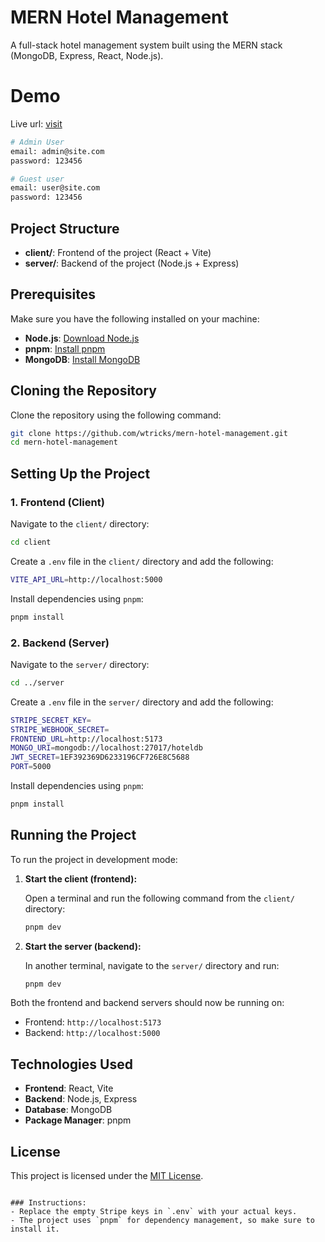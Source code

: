 # MERN Hotel Management

A full-stack hotel management system built using the MERN stack (MongoDB, Express, React, Node.js).

# Demo

Live url: [visit](https://mern-hotel-management-indol.vercel.app/)

```bash
# Admin User
email: admin@site.com
password: 123456

# Guest user
email: user@site.com
password: 123456
```

## Project Structure

- **client/**: Frontend of the project (React + Vite)
- **server/**: Backend of the project (Node.js + Express)

## Prerequisites

Make sure you have the following installed on your machine:

- **Node.js**: [Download Node.js](https://nodejs.org/)
- **pnpm**: [Install pnpm](https://pnpm.io/installation)
- **MongoDB**: [Install MongoDB](https://www.mongodb.com/try/download/community)

## Cloning the Repository

Clone the repository using the following command:

```bash
git clone https://github.com/wtricks/mern-hotel-management.git
cd mern-hotel-management
```

## Setting Up the Project

### 1. Frontend (Client)

Navigate to the `client/` directory:

```bash
cd client
```

Create a `.env` file in the `client/` directory and add the following:

```bash
VITE_API_URL=http://localhost:5000
```

Install dependencies using `pnpm`:

```bash
pnpm install
```

### 2. Backend (Server)

Navigate to the `server/` directory:

```bash
cd ../server
```

Create a `.env` file in the `server/` directory and add the following:

```bash
STRIPE_SECRET_KEY=
STRIPE_WEBHOOK_SECRET=
FRONTEND_URL=http://localhost:5173
MONGO_URI=mongodb://localhost:27017/hoteldb
JWT_SECRET=1EF392369D6233196CF726E8C5688
PORT=5000
```

Install dependencies using `pnpm`:

```bash
pnpm install
```

## Running the Project

To run the project in development mode:

1. **Start the client (frontend):**

   Open a terminal and run the following command from the `client/` directory:

   ```bash
   pnpm dev
   ```

2. **Start the server (backend):**

   In another terminal, navigate to the `server/` directory and run:

   ```bash
   pnpm dev
   ```

Both the frontend and backend servers should now be running on:

- Frontend: `http://localhost:5173`
- Backend: `http://localhost:5000`

## Technologies Used

- **Frontend**: React, Vite
- **Backend**: Node.js, Express
- **Database**: MongoDB
- **Package Manager**: pnpm

## License

This project is licensed under the [MIT License](LICENSE).
```

### Instructions:
- Replace the empty Stripe keys in `.env` with your actual keys.
- The project uses `pnpm` for dependency management, so make sure to install it.

